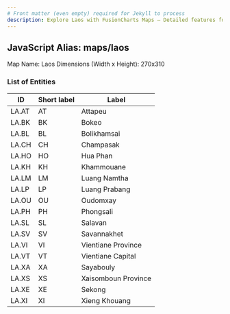 ```yaml
---
# Front matter (even empty) required for Jekyll to process
description: Explore Laos with FusionCharts Maps – Detailed features for seamless integration. Try now & enhance your data visualization today! 
---
```


## JavaScript Alias: maps/laos

Map Name: Laos
Dimensions (Width x Height): 270x310

### List of Entities

ID | Short label | Label
---|---|---|
LA.AT|AT|Attapeu
LA.BK|BK|Bokeo
LA.BL|BL|Bolikhamsai
LA.CH|CH|Champasak
LA.HO|HO|Hua Phan
LA.KH|KH|Khammouane
LA.LM|LM|Luang Namtha
LA.LP|LP|Luang Prabang
LA.OU|OU|Oudomxay
LA.PH|PH|Phongsali
LA.SL|SL|Salavan
LA.SV|SV|Savannakhet
LA.VI|VI|Vientiane Province
LA.VT|VT|Vientiane Capital
LA.XA|XA|Sayabouly
LA.XS|XS|Xaisomboun Province
LA.XE|XE|Sekong
LA.XI|XI|Xieng Khouang


